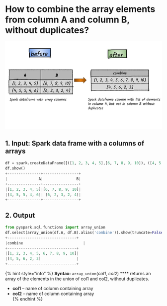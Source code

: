 # How to combine the array elements from column A and column B, without duplicates?

![](../.gitbook/assets/2020_07_21_kleki-6-.png)

## 1.  Input:  Spark data frame with a columns of arrays

```python
df = spark.createDataFrame([([1, 2, 3, 4, 5],[6, 7, 8, 9, 10]), ([4, 5, 5, 4, 6],[6, 2, 3, 2, 4])], ['A', 'B'])
df.show()
+---------------+----------------+
|              A|               B|
+---------------+----------------+
|[1, 2, 3, 4, 5]|[6, 7, 8, 9, 10]|
|[4, 5, 5, 4, 6]| [6, 2, 3, 2, 4]|
+---------------+----------------+
```

## 2. Output

```python
from pyspark.sql.functions import array_union
df.select(array_union(df.A, df.B).alias('combine')).show(truncate=False)
+-------------------------------+
|combine                           |
+-------------------------------+
|[1, 2, 3, 4, 5, 6, 7, 8, 9, 10]|
|[4, 5, 6, 2, 3]                |
+-------------------------------+
```

{% hint style="info" %}
**Syntax:**   `array_union`\(_col1_, _col2_\)                ****                                                                                                      returns an array of the elements in the union of col1 and col2, without duplicates.

* **col1** – name of column containing array
* **col2** – name of column containing array                                                                                          
{% endhint %}

## 

